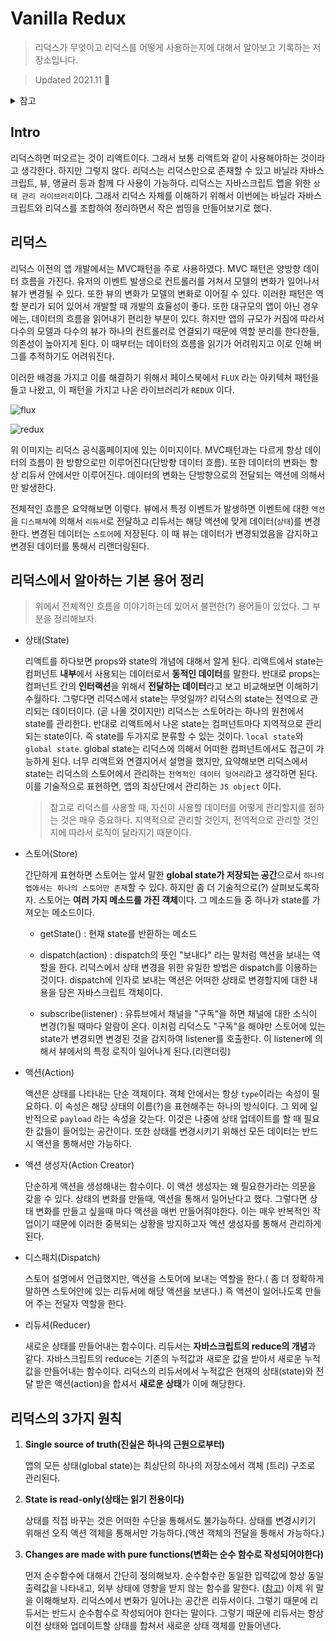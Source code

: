 # Vanilla Redux

> 리덕스가 무엇이고 리덕스를 어떻게 사용하는지에 대해서 알아보고 기록하는 저장소입니다.

> Updated 2021.11 🚀

<details>
<summary>참고</summary>

- 📺 [생활코딩 리덕스](https://opentutorials.org/module/4078)

- 📗 [리덕스 공식 홈페이지](https://ko.redux.js.org/)

- 🗒 [리덕스(Redux)는 왜 쓰는 건데⁉](https://medium.com/@wooder2050/%EB%A6%AC%EB%8D%95%EC%8A%A4-redux-%EB%8A%94-%EC%99%9C-%EC%93%B0%EB%8A%94-%EA%B1%B4%EB%8D%B0-2eaafce30f27)

- 📕 [리액트를 다루는 기술](https://thebook.io/080203/ch16-01/)

</details>

## Intro

리덕스하면 떠오르는 것이 리액트이다. 그래서 보통 리액트와 같이 사용해야하는 것이라고 생각한다. 하지만 그렇지 않다. 리덕스는 리덕스만으로 존재할 수 있고 바닐라 자바스크립트, 뷰, 앵귤러 등과 함께 다 사용이 가능하다. 리덕스는 자바스크립트 앱을 위한 `상태 관리 라이브러리`이다. 그래서 리덕스 자체를 이해하기 위해서 이번에는 바닐라 자바스크립트와 리덕스를 조합하여 정리하면서 작은 썸띵을 만들어보기로 했다.

## 리덕스

리덕스 이전의 앱 개발에서는 MVC패턴을 주로 사용하였다. MVC 패턴은 양방향 데이터 흐름을 가진다. 유저의 이벤트 발생으로 컨트롤러를 거쳐서 모델의 변화가 일어나서 뷰가 변경될 수 있다. 또한 뷰의 변화가 모델의 변화로 이어질 수 있다. 이러한 패턴은 역할 분리가 되어 있어서 개발할 때 개발의 효율성이 좋다. 또한 대규모의 앱이 아닌 경우에는, 데이터의 흐름을 읽어내기 편리한 부분이 있다. 하지만 앱의 규모가 커짐에 따라서 다수의 모델과 다수의 뷰가 하나의 컨트롤러로 연결되기 때문에 역할 분리를 한다한들, 의존성이 높아지게 된다. 이 때부터는 데이터의 흐름을 읽기가 어려워지고 이로 인해 버그를 추적하기도 어려워진다.

이러한 배경을 가지고 이를 해결하기 위해서 페이스북에서 `FLUX` 라는 아키텍쳐 패턴을 들고 나왔고, 이 패턴을 가지고 나온 라이브러리가 `REDUX` 이다.

![flux](https://miro.medium.com/max/700/1*pgxTL69KXTYjupzGO015Ew.png)

![redux](https://ko.redux.js.org/assets/images/ReduxDataFlowDiagram-49fa8c3968371d9ef6f2a1486bd40a26.gif)

위 이미지는 리덕스 공식홈페이지에 있는 이미지이다. MVC패턴과는 다르게 항상 데이터의 흐름이 한 방향으로만 이루어진다(단방향 데이터 흐름). 또한 데이터의 변화는 항상 리듀서 안에서만 이루어진다. 데이터의 변화는 단방향으로의 전달되는 액션에 의해서만 발생한다.

전체적인 흐름은 요약해보면 이렇다. 뷰에서 특정 이벤트가 발생하면 이벤트에 대한 `액션`을 `디스패쳐`에 의해서 `리듀서`로 전달하고 리듀서는 해당 액션에 맞게 데이터(`상태`)를 변경한다. 변경된 데이터는 `스토어`에 저장된다. 이 때 뷰는 데이터가 변경되었음을 감지하고 변경된 데이터를 통해서 리랜더링된다.

## 리덕스에서 알아하는 기본 용어 정리

> 위에서 전체적인 흐름을 이야기하는데 있어서 불편한(?) 용어들이 있었다. 그 부분을 정리해보자.

- 상태(State)

  리액트를 하다보면 props와 state의 개념에 대해서 알게 된다. 리액트에서 state는 컴퍼넌트 **내부**에서 사용되는 데이터로서 **동적인 데이터**를 말한다. 반대로 props는 컴퍼넌트 간의 **인터랙션**을 위해서 **전달하는 데이터**라고 보고 비교해보면 이해하기 수월하다. 그렇다면 리덕스에서 state는 무엇일까? 리덕스의 state는 전역으로 관리되는 데이터이다. (곧 나올 것이지만) 리덕스는 스토어라는 하나의 원천에서 state를 관리한다. 반대로 리액트에서 나온 state는 컴퍼넌트마다 지역적으로 관리되는 state이다. 즉 state를 두가지로 분류할 수 있는 것이다. `local state`와 `global state`. global state는 리덕스에 의해서 어떠한 컴퍼넌트에서도 접근이 가능하게 된다. 너무 리액트와 연결지어서 설명을 했지만, 요약해보면 리덕스에서 state는 리덕스의 스토어에서 관리하는 `전역적인 데이터 덩어리`라고 생각하면 된다. 이를 기술적으로 표현하면, 앱의 최상단에서 관리하는 `JS object` 이다.

  > 참고로 리덕스를 사용할 때, 자신이 사용할 데이터를 어떻게 관리할지를 정하는 것은 매우 중요하다. 지역적으로 관리할 것인지, 전역적으로 관리할 것인지에 따라서 로직이 달라지기 때문이다.

- 스토어(Store)

  간단하게 표현하면 스토어는 앞서 말한 **global state가 저장되는 공간**으로서 `하나의 앱에서는 하나의 스토어만 존재`할 수 있다. 하지만 좀 더 기술적으로(?) 살펴보도록하자. 스토어는 **여러 가지 메소드를 가진 객체**이다. 그 메소드들 중 하나가 state를 가져오는 메소드이다.

  - getState() : 현재 state를 반환하는 메소드

  - dispatch(action) : dispatch의 뜻인 "보내다" 라는 말처럼 액션을 보내는 역할을 한다. 리덕스에서 상태 변경을 위한 유일한 방법은 dispatch를 이용하는 것이다. dispatch에 인자로 보내는 액션은 어떠한 상태로 변경할지에 대한 내용을 담은 자바스크립트 객체이다.

  - subscribe(listener) : 유튜브에서 채널을 "구독"을 하면 채널에 대한 소식이 변경(?)될 때마다 알람이 온다. 이처럼 리덕스도 "구독"을 해야만 스토어에 있는 state가 변경되면 변경된 것을 감지하여 listener를 호출한다. 이 listener에 의해서 뷰에서의 특정 로직이 일어나게 된다.(리랜더링)

- 액션(Action)

  액션은 상태를 나타내는 단순 객체이다. 객체 안에서는 항상 `type`이라는 속성이 필요하다. 이 속성은 해당 상태의 이름(?)을 표현해주는 하나의 방식이다. 그 외에 일반적으로 `payload` 라는 속성을 갖는다. 이것은 나중에 상태 업데이트를 할 때 필요한 값들이 들어있는 공간이다. 또한 상태를 변경시키기 위해선 모든 데이터는 반드시 액션을 통해서만 가능하다.

- 액션 생성자(Action Creator)

  단순하게 액션을 생성해내는 함수이다. 이 액션 생성자는 왜 필요한가라는 의문을 갖을 수 있다. 상태의 변화를 만들때, 액션을 통해서 일어난다고 했다. 그렇다면 상태 변화를 만들고 싶을때 마다 액션을 매번 만들어줘야한다. 이는 매우 반복적인 작업이기 때문에 이러한 중복되는 상황을 방지하고자 액션 생성자를 통해서 관리하게 된다.

- 디스패치(Dispatch)

  스토어 설명에서 언급했지만, 액션을 스토어에 보내는 역할을 한다.( 좀 더 정확하게 말하면 스토어안에 있는 리듀서에 해당 액션을 보낸다.) 즉 액션이 일어나도록 만들어 주는 전달자 역할을 한다.

- 리듀셔(Reducer)

  새로운 상태를 만들어내는 함수이다. 리듀서는 **자바스크립트의 reduce의 개념**과 같다. 자바스크립트의 reduce는 기존의 누적값과 새로운 값을 받아서 새로운 누적값을 만들어내는 함수이다. 리덕스의 리듀서에서 누적값은 현재의 상태(state)와 전달 받은 액션(action)을 합셔서 **새로운 상태**가 이에 해당한다.

## 리덕스의 3가지 원칙

1. **Single source of truth(진실은 하나의 근원으로부터)**

   앱의 모든 상태(global state)는 최상단의 하나의 저장소에서 객체 (트리) 구조로 관리된다.

2. **State is read-only(상태는 읽기 전용이다)**

   상태를 직접 바꾸는 것은 어떠한 수단을 통해서도 불가능하다. 상태를 변경시키기 위해선 오직 액션 객체을 통해서만 가능하다.(액션 객체의 전달을 통해서 가능하다.)

3. **Changes are made with pure functions(변화는 순수 함수로 작성되어야한다)**

   먼저 순수함수에 대해서 간단히 정의해보자. 순수함수란 동일한 입력값에 항상 동일 출력값을 나타내고, 외부 상태에 영향을 받지 않는 함수를 말한다. ([참고](https://velog.io/@recordboy/%ED%95%A8%EC%88%98%ED%98%95-%ED%94%84%EB%A1%9C%EA%B7%B8%EB%9E%98%EB%B0%8D%EC%9D%98-%EC%88%9C%EC%88%98-%ED%95%A8%EC%88%98Pure-Function)) 이제 위 말을 이해해보자. 리덕스에서 변화가 일어나는 공간은 리듀서이다. 그렇기 때문에 리듀서는 반드시 순수함수로 작성되어야 한다는 말이다. 그렇기 때문에 리듀서는 항상 이전 상태와 업데이트할 상태를 합쳐서 새로운 상태 객체를 만들어낸다.
